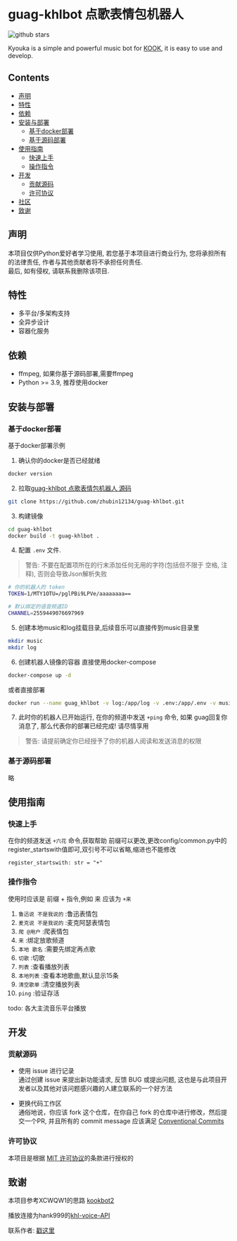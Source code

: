 # guag-khlbot 点歌表情包机器人


![github stars](https://img.shields.io/github/stars/zhubin12134/guag-khlbot?style=social)

Kyouka is a simple and powerful music bot for [KOOK](https://www.kookapp.cn/), it is easy to use and develop.


## Contents

- [声明](#声明)
- [特性](#特性)
- [依赖](#依赖)
- [安装与部署](#安装与部署)
  - [基于docker部署](#基于docker部署)
  - [基于源码部署](#基于源码部署)
- [使用指南](#使用指南)
  - [快速上手](#快速上手)
  - [操作指令](#操作指令)
- [开发](#开发)
  - [贡献源码](#贡献源码)
  - [许可协议](#许可协议)
- [社区](#社区)
- [致谢](#致谢)

## 声明

本项目仅供Python爱好者学习使用, 若您基于本项目进行商业行为, 您将承担所有的法律责任, 作者与其他贡献者将不承担任何责任.  
最后, 如有侵权, 请联系我删除该项目.  

## 特性

+ 多平台/多架构支持
+ 全异步设计
+ 容器化服务

## 依赖

+ ffmpeg, 如果你基于源码部署,需要ffmpeg
+ Python >= 3.9, 推荐使用docker

## 安装与部署

### 基于docker部署

基于docker部署示例


1. 确认你的docker是否已经就绪

```bash
docker version
```

2. 拉取[guag-khlbot 点歌表情包机器人 源码](https://github.com/zhubin12134/guag-khlbot.git)

```bash
git clone https://github.com/zhubin12134/guag-khlbot.git
```

3. 构建镜像

```bash
cd guag-khlbot
docker build -t guag-khlbot .
```

4. 配置 `.env` 文件.

> 警告: 不要在配置项所在的行末添加任何无用的字符(包括但不限于 空格, 注释), 否则会导致Json解析失败

```bash
# 你的机器人的 token
TOKEN=1/MTY1OTU=/pglPBi9LPVe/aaaaaaaa==

# 默认绑定的语音频道ID
CHANNEL=2559449076697969
```

5. 创建本地music和log挂载目录,后续音乐可以直接传到music目录里

```bash
mkdir music
mkdir log
```

6. 创建机器人镜像的容器
直接使用docker-compose

```bash
docker-compose up -d
```
或者直接部署
```bash
docker run --name guag_khlbot -v log:/app/log -v .env:/app/.env -v music:/app/music --restart always -d guag-khlbot
```

7. 此时你的机器人已开始运行, 在你的频道中发送 `+ping` 命令, 如果 guag回复你消息了, 那么代表你的部署已经完成! 请尽情享用
> 警告: 请提前确定你已经授予了你的机器人阅读和发送消息的权限

### 基于源码部署

略

## 使用指南

### 快速上手

在你的频道发送 `+六花` 命令,获取帮助
前缀可以更改,更改config/common.py中的register_startswith值即可,双引号不可以省略,缩进也不能修改

```base
register_startswith: str = "+"
``` 

### 操作指令
使用时应该是 前缀 + 指令,例如 来 应该为 `+来`
1. `鲁迅说 不是我说的` :鲁迅表情包
2. `麦克说 不是我说的` :麦克阿瑟表情包
3. `爬 @用户` :爬表情包
4. `来` :绑定放歌频道
5. `本地 歌名` :需要先绑定再点歌
6. `切歌` :切歌
7. `列表` :查看播放列表
8. `本地列表` :查看本地歌曲,默认显示15条
9. `清空歌单` :清空播放列表
10. `ping` :验证存活

todo:
各大主流音乐平台播放

## 开发
### 贡献源码
- 使用 issue 进行记录  
通过创建 issue 来提出新功能请求, 反馈 BUG 或提出问题, 这也是与此项目开发者以及其他对该问题感兴趣的人建立联系的一个好方法

- 更换代码工作区  
通俗地说，你应该 fork 这个仓库，在你自己 fork 的仓库中进行修改，然后提交一个PR, 并且所有的 commit message 应该满足 [Conventional Commits](https://www.conventionalcommits.org/en/v1.0.0-beta.4/)

### 许可协议
本项目是根据 [MIT 许可协议](./LICENSE)的条款进行授权的


## 致谢
本项目参考XCWQW1的思路 [kookbot2](https://github.com/XCWQW1/kookbot2)

播放连接为hank999的[khl-voice-API](https://github.com/Knoooooooow/khl-voice-API.git)

联系作者: [戳这里](https://kook.top/94E6PE)
